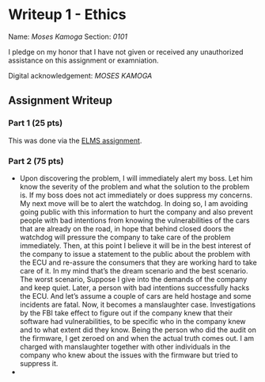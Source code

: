 Writeup 1 - Ethics
======

Name: *Moses Kamoga*
Section: *0101*

I pledge on my honor that I have not given or received any unauthorized assistance on this assignment or examniation.

Digital acknowledgement: *MOSES KAMOGA*

## Assignment Writeup

### Part 1 (25 pts)

This was done via the [ELMS assignment](https://myelms.umd.edu/courses/1251976/assignments/4726433).

### Part 2 (75 pts)

*  Upon discovering the problem, I will immediately alert my boss. Let him know the severity of the problem and what the solution to the problem is. If my boss does not act immediately or does suppress my concerns. My next move will be to alert the watchdog. In doing so, I am avoiding going public with this information to hurt the company and also prevent people with bad intentions from knowing the vulnerabilities of the cars that are already on the road, in hope that behind closed doors the watchdog will pressure the company to take care of the problem immediately. Then, at this point I believe it will be in the best interest of the company to issue a statement to the public about the problem with the ECU and re-assure the consumers that they are working hard to take care of it. In my mind that’s the dream scenario and the best scenario.
   The worst scenario, Suppose I give into the demands of the company and keep quiet. Later, a person with bad intentions successfully hacks the ECU. And let’s assume a couple of cars are held hostage and some incidents are fatal. Now, it becomes a manslaughter case. 
Investigations by the FBI take effect to figure out if the company knew that their software had vulnerabilities, to be specific who in the company knew and to what extent did they know. Being the person who did the audit on the firmware, I get zeroed on and when the actual truth comes out. I am charged with manslaughter together with other individuals in the company who knew about the issues with the firmware but tried to suppress it.
*
